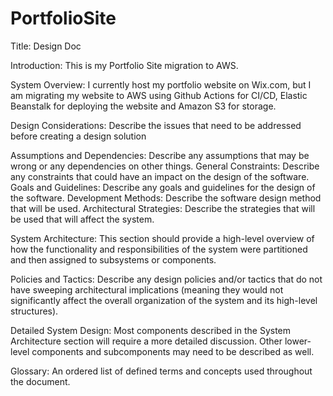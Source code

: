 # PortfolioSite

Title: Design Doc

Introduction: This is my Portfolio Site migration to AWS.

System Overview: I currently host my portfolio website on Wix.com, but I am migrating my website to AWS using Github Actions for CI/CD, Elastic Beanstalk for deploying the website and Amazon S3 for storage. 

Design Considerations: Describe the issues that need to be addressed before creating a design solution

Assumptions and Dependencies: Describe any assumptions that may be wrong or any dependencies on other things.
General Constraints: Describe any constraints that could have an impact on the design of the software.
Goals and Guidelines: Describe any goals and guidelines for the design of the software.
Development Methods: Describe the software design method that will be used.
Architectural Strategies: Describe the strategies that will be used that will affect the system.

System Architecture: This section should provide a high-level overview of how the functionality and responsibilities of the system were partitioned and then assigned to subsystems or components.

Policies and Tactics: Describe any design policies and/or tactics that do not have sweeping architectural implications (meaning they would not significantly affect the overall organization of the system and its high-level structures).

Detailed System Design: Most components described in the System Architecture section will require a more detailed discussion. Other lower-level components and subcomponents may need to be described as well.

Glossary: An ordered list of defined terms and concepts used throughout the document.
